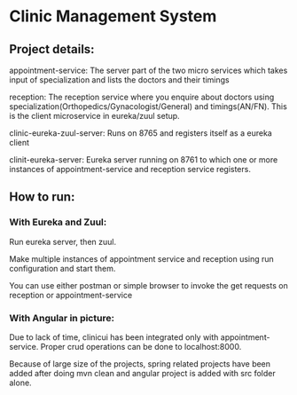 # Clinic Management System

## Project details:

appointment-service: The server part of the two micro services which takes input of specialization and lists the doctors and their timings

reception: The reception service where you enquire about doctors using specialization(Orthopedics/Gynacologist/General) and timings(AN/FN). This is the client microservice in eureka/zuul setup.

clinic-eureka-zuul-server: Runs on 8765 and registers itself as a eureka client

clinit-eureka-server: Eureka server running on 8761 to which one or more instances of appointment-service and reception service registers.

## How to run:

### With Eureka and Zuul:
Run eureka server, then zuul.

Make multiple instances of appointment service and reception using run configuration and start them.

You can use either postman or simple browser to invoke the get requests on reception or appointment-service

### With Angular in picture:

Due to lack of time, clinicui has been integrated only with appointment-service. Proper crud operations can be done to localhost:8000. 

Because of large size of the projects, spring related projects have been added after doing mvn clean and angular project is added with src folder alone.